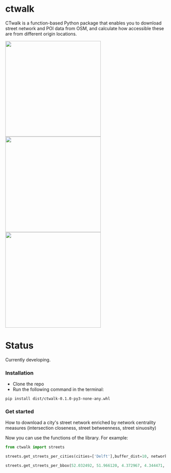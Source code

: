 # ctwalk
CTwalk is a function-based Python package that enables  you to download street network and POI data from OSM, and calculate  how accessible these are from different origin locations.

<p float="left">
    <img src="https://github.com/MiliasV/ctwalk/blob/main/img/bar_clos.png" width="300" height="300" ">
    <img src="https://github.com/MiliasV/ctwalk/blob/main/img/amsterdam_sin.png" width="300" height="300" ">
    <img src="https://github.com/MiliasV/ctwalk/blob/main/img/helsinki_betw.png" width="300" height="300" ">
</p>


# Status
Currently developing.
### Installation

* Clone the repo
* Run the following command in the terminal:

```
pip install dist/ctwalk-0.1.0-py3-none-any.whl
```

### Get started
How to download a city's street network enriched by network centrality measures (intersection closeness, street betweenness, street sinuosity)



Now you can use the functions of the library.
For example:

```Python
from ctwalk import streets

streets.get_streets_per_cities(cities=['Delft'],buffer_dist=10, network_type='drive', intersection_clos=False,  street_betw=False, street_sin=False)

streets.get_streets_per_bbox(52.032492, 51.966120, 4.372967, 4.344471, network_type='drive', output_folder='.',intersection_clos=False, street_betw=True, street_sin=False, retain_all=True)
```
